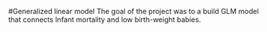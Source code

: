 #Generalized linear model
The goal of the project was to a build GLM
model that connects Infant mortality and low
birth-weight babies.



